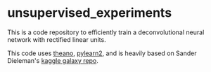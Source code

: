 unsupervised_experiments
================

This is a code repository to efficiently train a deconvolutional neural network with rectified linear units.

This code uses [theano][theano], [pylearn2][pylearn2], and is heavily based on Sander Dieleman's [kaggle galaxy repo][galaxy].

[theano]:https://github.com/Theano/Theano
[pylearn2]:https://github.com/lisa-lab/pylearn2
[galaxy]:https://github.com/benanne/kaggle-galaxies
